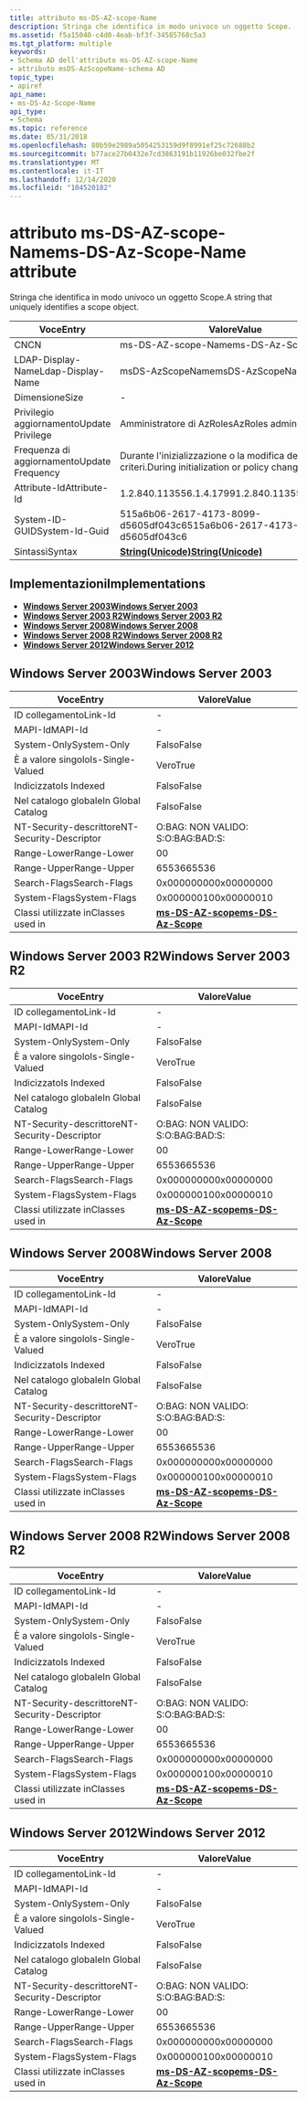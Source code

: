 ```yaml
---
title: attributo ms-DS-AZ-scope-Name
description: Stringa che identifica in modo univoco un oggetto Scope.
ms.assetid: f5a15040-c4d0-4eab-bf3f-34585768c5a3
ms.tgt_platform: multiple
keywords:
- Schema AD dell'attributo ms-DS-AZ-scope-Name
- attributo msDS-AzScopeName-schema AD
topic_type:
- apiref
api_name:
- ms-DS-Az-Scope-Name
api_type:
- Schema
ms.topic: reference
ms.date: 05/31/2018
ms.openlocfilehash: 80b59e2989a5054253159d9f8991ef25c72688b2
ms.sourcegitcommit: b77ace27b0432e7cd3863191b11926be032fbe2f
ms.translationtype: MT
ms.contentlocale: it-IT
ms.lasthandoff: 12/14/2020
ms.locfileid: "104520182"
---
```

# <a name="ms-ds-az-scope-name-attribute"></a><span data-ttu-id="7a94f-105">attributo ms-DS-AZ-scope-Name</span><span class="sxs-lookup"><span data-stu-id="7a94f-105">ms-DS-Az-Scope-Name attribute</span></span>

<span data-ttu-id="7a94f-106">Stringa che identifica in modo univoco un oggetto Scope.</span><span class="sxs-lookup"><span data-stu-id="7a94f-106">A string that uniquely identifies a scope object.</span></span>



| <span data-ttu-id="7a94f-107">Voce</span><span class="sxs-lookup"><span data-stu-id="7a94f-107">Entry</span></span> | <span data-ttu-id="7a94f-108">Valore</span><span class="sxs-lookup"><span data-stu-id="7a94f-108">Value</span></span> |
|-------------------|---------------------------------------------|
| <span data-ttu-id="7a94f-109">CN</span><span class="sxs-lookup"><span data-stu-id="7a94f-109">CN</span></span>                | <span data-ttu-id="7a94f-110">ms-DS-AZ-scope-Name</span><span class="sxs-lookup"><span data-stu-id="7a94f-110">ms-DS-Az-Scope-Name</span></span>                         |
| <span data-ttu-id="7a94f-111">LDAP-Display-Name</span><span class="sxs-lookup"><span data-stu-id="7a94f-111">Ldap-Display-Name</span></span> | <span data-ttu-id="7a94f-112">msDS-AzScopeName</span><span class="sxs-lookup"><span data-stu-id="7a94f-112">msDS-AzScopeName</span></span>                            |
| <span data-ttu-id="7a94f-113">Dimensione</span><span class="sxs-lookup"><span data-stu-id="7a94f-113">Size</span></span>              | \-                                          |
| <span data-ttu-id="7a94f-114">Privilegio aggiornamento</span><span class="sxs-lookup"><span data-stu-id="7a94f-114">Update Privilege</span></span>  | <span data-ttu-id="7a94f-115">Amministratore di AzRoles</span><span class="sxs-lookup"><span data-stu-id="7a94f-115">AzRoles admin</span></span>                               |
| <span data-ttu-id="7a94f-116">Frequenza di aggiornamento</span><span class="sxs-lookup"><span data-stu-id="7a94f-116">Update Frequency</span></span>  | <span data-ttu-id="7a94f-117">Durante l'inizializzazione o la modifica dei criteri.</span><span class="sxs-lookup"><span data-stu-id="7a94f-117">During initialization or policy change.</span></span>     |
| <span data-ttu-id="7a94f-118">Attribute-Id</span><span class="sxs-lookup"><span data-stu-id="7a94f-118">Attribute-Id</span></span>      | <span data-ttu-id="7a94f-119">1.2.840.113556.1.4.1799</span><span class="sxs-lookup"><span data-stu-id="7a94f-119">1.2.840.113556.1.4.1799</span></span>                     |
| <span data-ttu-id="7a94f-120">System-ID-GUID</span><span class="sxs-lookup"><span data-stu-id="7a94f-120">System-Id-Guid</span></span>    | <span data-ttu-id="7a94f-121">515a6b06-2617-4173-8099-d5605df043c6</span><span class="sxs-lookup"><span data-stu-id="7a94f-121">515a6b06-2617-4173-8099-d5605df043c6</span></span>        |
| <span data-ttu-id="7a94f-122">Sintassi</span><span class="sxs-lookup"><span data-stu-id="7a94f-122">Syntax</span></span>            | [<span data-ttu-id="7a94f-123">**String(Unicode)**</span><span class="sxs-lookup"><span data-stu-id="7a94f-123">**String(Unicode)**</span></span>](s-string-unicode.md) |



## <a name="implementations"></a><span data-ttu-id="7a94f-124">Implementazioni</span><span class="sxs-lookup"><span data-stu-id="7a94f-124">Implementations</span></span>

-   [<span data-ttu-id="7a94f-125">**Windows Server 2003**</span><span class="sxs-lookup"><span data-stu-id="7a94f-125">**Windows Server 2003**</span></span>](#windows-server-2003)
-   [<span data-ttu-id="7a94f-126">**Windows Server 2003 R2**</span><span class="sxs-lookup"><span data-stu-id="7a94f-126">**Windows Server 2003 R2**</span></span>](#windows-server-2003-r2)
-   [<span data-ttu-id="7a94f-127">**Windows Server 2008**</span><span class="sxs-lookup"><span data-stu-id="7a94f-127">**Windows Server 2008**</span></span>](#windows-server-2008)
-   [<span data-ttu-id="7a94f-128">**Windows Server 2008 R2**</span><span class="sxs-lookup"><span data-stu-id="7a94f-128">**Windows Server 2008 R2**</span></span>](#windows-server-2008-r2)
-   [<span data-ttu-id="7a94f-129">**Windows Server 2012**</span><span class="sxs-lookup"><span data-stu-id="7a94f-129">**Windows Server 2012**</span></span>](#windows-server-2012)

## <a name="windows-server-2003"></a><span data-ttu-id="7a94f-130">Windows Server 2003</span><span class="sxs-lookup"><span data-stu-id="7a94f-130">Windows Server 2003</span></span>



| <span data-ttu-id="7a94f-131">Voce</span><span class="sxs-lookup"><span data-stu-id="7a94f-131">Entry</span></span> | <span data-ttu-id="7a94f-132">Valore</span><span class="sxs-lookup"><span data-stu-id="7a94f-132">Value</span></span> |
|------------------------|-----------------------------------------------------|
| <span data-ttu-id="7a94f-133">ID collegamento</span><span class="sxs-lookup"><span data-stu-id="7a94f-133">Link-Id</span></span>                | \-                                                  |
| <span data-ttu-id="7a94f-134">MAPI-Id</span><span class="sxs-lookup"><span data-stu-id="7a94f-134">MAPI-Id</span></span>                | \-                                                  |
| <span data-ttu-id="7a94f-135">System-Only</span><span class="sxs-lookup"><span data-stu-id="7a94f-135">System-Only</span></span>            | <span data-ttu-id="7a94f-136">Falso</span><span class="sxs-lookup"><span data-stu-id="7a94f-136">False</span></span>                                               |
| <span data-ttu-id="7a94f-137">È a valore singolo</span><span class="sxs-lookup"><span data-stu-id="7a94f-137">Is-Single-Valued</span></span>       | <span data-ttu-id="7a94f-138">Vero</span><span class="sxs-lookup"><span data-stu-id="7a94f-138">True</span></span>                                                |
| <span data-ttu-id="7a94f-139">Indicizzato</span><span class="sxs-lookup"><span data-stu-id="7a94f-139">Is Indexed</span></span>             | <span data-ttu-id="7a94f-140">Falso</span><span class="sxs-lookup"><span data-stu-id="7a94f-140">False</span></span>                                               |
| <span data-ttu-id="7a94f-141">Nel catalogo globale</span><span class="sxs-lookup"><span data-stu-id="7a94f-141">In Global Catalog</span></span>      | <span data-ttu-id="7a94f-142">Falso</span><span class="sxs-lookup"><span data-stu-id="7a94f-142">False</span></span>                                               |
| <span data-ttu-id="7a94f-143">NT-Security-descrittore</span><span class="sxs-lookup"><span data-stu-id="7a94f-143">NT-Security-Descriptor</span></span> | <span data-ttu-id="7a94f-144">O:BAG: NON VALIDO: S:</span><span class="sxs-lookup"><span data-stu-id="7a94f-144">O:BAG:BAD:S:</span></span>                                        |
| <span data-ttu-id="7a94f-145">Range-Lower</span><span class="sxs-lookup"><span data-stu-id="7a94f-145">Range-Lower</span></span>            | <span data-ttu-id="7a94f-146">0</span><span class="sxs-lookup"><span data-stu-id="7a94f-146">0</span></span>                                                   |
| <span data-ttu-id="7a94f-147">Range-Upper</span><span class="sxs-lookup"><span data-stu-id="7a94f-147">Range-Upper</span></span>            | <span data-ttu-id="7a94f-148">65536</span><span class="sxs-lookup"><span data-stu-id="7a94f-148">65536</span></span>                                               |
| <span data-ttu-id="7a94f-149">Search-Flags</span><span class="sxs-lookup"><span data-stu-id="7a94f-149">Search-Flags</span></span>           | <span data-ttu-id="7a94f-150">0x00000000</span><span class="sxs-lookup"><span data-stu-id="7a94f-150">0x00000000</span></span>                                          |
| <span data-ttu-id="7a94f-151">System-Flags</span><span class="sxs-lookup"><span data-stu-id="7a94f-151">System-Flags</span></span>           | <span data-ttu-id="7a94f-152">0x00000010</span><span class="sxs-lookup"><span data-stu-id="7a94f-152">0x00000010</span></span>                                          |
| <span data-ttu-id="7a94f-153">Classi utilizzate in</span><span class="sxs-lookup"><span data-stu-id="7a94f-153">Classes used in</span></span>        | [<span data-ttu-id="7a94f-154">**ms-DS-AZ-scope**</span><span class="sxs-lookup"><span data-stu-id="7a94f-154">**ms-DS-Az-Scope**</span></span>](c-msds-azscope.md)<br/> |



## <a name="windows-server-2003-r2"></a><span data-ttu-id="7a94f-155">Windows Server 2003 R2</span><span class="sxs-lookup"><span data-stu-id="7a94f-155">Windows Server 2003 R2</span></span>



| <span data-ttu-id="7a94f-156">Voce</span><span class="sxs-lookup"><span data-stu-id="7a94f-156">Entry</span></span> | <span data-ttu-id="7a94f-157">Valore</span><span class="sxs-lookup"><span data-stu-id="7a94f-157">Value</span></span> |
|------------------------|-----------------------------------------------------|
| <span data-ttu-id="7a94f-158">ID collegamento</span><span class="sxs-lookup"><span data-stu-id="7a94f-158">Link-Id</span></span>                | \-                                                  |
| <span data-ttu-id="7a94f-159">MAPI-Id</span><span class="sxs-lookup"><span data-stu-id="7a94f-159">MAPI-Id</span></span>                | \-                                                  |
| <span data-ttu-id="7a94f-160">System-Only</span><span class="sxs-lookup"><span data-stu-id="7a94f-160">System-Only</span></span>            | <span data-ttu-id="7a94f-161">Falso</span><span class="sxs-lookup"><span data-stu-id="7a94f-161">False</span></span>                                               |
| <span data-ttu-id="7a94f-162">È a valore singolo</span><span class="sxs-lookup"><span data-stu-id="7a94f-162">Is-Single-Valued</span></span>       | <span data-ttu-id="7a94f-163">Vero</span><span class="sxs-lookup"><span data-stu-id="7a94f-163">True</span></span>                                                |
| <span data-ttu-id="7a94f-164">Indicizzato</span><span class="sxs-lookup"><span data-stu-id="7a94f-164">Is Indexed</span></span>             | <span data-ttu-id="7a94f-165">Falso</span><span class="sxs-lookup"><span data-stu-id="7a94f-165">False</span></span>                                               |
| <span data-ttu-id="7a94f-166">Nel catalogo globale</span><span class="sxs-lookup"><span data-stu-id="7a94f-166">In Global Catalog</span></span>      | <span data-ttu-id="7a94f-167">Falso</span><span class="sxs-lookup"><span data-stu-id="7a94f-167">False</span></span>                                               |
| <span data-ttu-id="7a94f-168">NT-Security-descrittore</span><span class="sxs-lookup"><span data-stu-id="7a94f-168">NT-Security-Descriptor</span></span> | <span data-ttu-id="7a94f-169">O:BAG: NON VALIDO: S:</span><span class="sxs-lookup"><span data-stu-id="7a94f-169">O:BAG:BAD:S:</span></span>                                        |
| <span data-ttu-id="7a94f-170">Range-Lower</span><span class="sxs-lookup"><span data-stu-id="7a94f-170">Range-Lower</span></span>            | <span data-ttu-id="7a94f-171">0</span><span class="sxs-lookup"><span data-stu-id="7a94f-171">0</span></span>                                                   |
| <span data-ttu-id="7a94f-172">Range-Upper</span><span class="sxs-lookup"><span data-stu-id="7a94f-172">Range-Upper</span></span>            | <span data-ttu-id="7a94f-173">65536</span><span class="sxs-lookup"><span data-stu-id="7a94f-173">65536</span></span>                                               |
| <span data-ttu-id="7a94f-174">Search-Flags</span><span class="sxs-lookup"><span data-stu-id="7a94f-174">Search-Flags</span></span>           | <span data-ttu-id="7a94f-175">0x00000000</span><span class="sxs-lookup"><span data-stu-id="7a94f-175">0x00000000</span></span>                                          |
| <span data-ttu-id="7a94f-176">System-Flags</span><span class="sxs-lookup"><span data-stu-id="7a94f-176">System-Flags</span></span>           | <span data-ttu-id="7a94f-177">0x00000010</span><span class="sxs-lookup"><span data-stu-id="7a94f-177">0x00000010</span></span>                                          |
| <span data-ttu-id="7a94f-178">Classi utilizzate in</span><span class="sxs-lookup"><span data-stu-id="7a94f-178">Classes used in</span></span>        | [<span data-ttu-id="7a94f-179">**ms-DS-AZ-scope**</span><span class="sxs-lookup"><span data-stu-id="7a94f-179">**ms-DS-Az-Scope**</span></span>](c-msds-azscope.md)<br/> |



## <a name="windows-server-2008"></a><span data-ttu-id="7a94f-180">Windows Server 2008</span><span class="sxs-lookup"><span data-stu-id="7a94f-180">Windows Server 2008</span></span>



| <span data-ttu-id="7a94f-181">Voce</span><span class="sxs-lookup"><span data-stu-id="7a94f-181">Entry</span></span> | <span data-ttu-id="7a94f-182">Valore</span><span class="sxs-lookup"><span data-stu-id="7a94f-182">Value</span></span> |
|------------------------|-----------------------------------------------------|
| <span data-ttu-id="7a94f-183">ID collegamento</span><span class="sxs-lookup"><span data-stu-id="7a94f-183">Link-Id</span></span>                | \-                                                  |
| <span data-ttu-id="7a94f-184">MAPI-Id</span><span class="sxs-lookup"><span data-stu-id="7a94f-184">MAPI-Id</span></span>                | \-                                                  |
| <span data-ttu-id="7a94f-185">System-Only</span><span class="sxs-lookup"><span data-stu-id="7a94f-185">System-Only</span></span>            | <span data-ttu-id="7a94f-186">Falso</span><span class="sxs-lookup"><span data-stu-id="7a94f-186">False</span></span>                                               |
| <span data-ttu-id="7a94f-187">È a valore singolo</span><span class="sxs-lookup"><span data-stu-id="7a94f-187">Is-Single-Valued</span></span>       | <span data-ttu-id="7a94f-188">Vero</span><span class="sxs-lookup"><span data-stu-id="7a94f-188">True</span></span>                                                |
| <span data-ttu-id="7a94f-189">Indicizzato</span><span class="sxs-lookup"><span data-stu-id="7a94f-189">Is Indexed</span></span>             | <span data-ttu-id="7a94f-190">Falso</span><span class="sxs-lookup"><span data-stu-id="7a94f-190">False</span></span>                                               |
| <span data-ttu-id="7a94f-191">Nel catalogo globale</span><span class="sxs-lookup"><span data-stu-id="7a94f-191">In Global Catalog</span></span>      | <span data-ttu-id="7a94f-192">Falso</span><span class="sxs-lookup"><span data-stu-id="7a94f-192">False</span></span>                                               |
| <span data-ttu-id="7a94f-193">NT-Security-descrittore</span><span class="sxs-lookup"><span data-stu-id="7a94f-193">NT-Security-Descriptor</span></span> | <span data-ttu-id="7a94f-194">O:BAG: NON VALIDO: S:</span><span class="sxs-lookup"><span data-stu-id="7a94f-194">O:BAG:BAD:S:</span></span>                                        |
| <span data-ttu-id="7a94f-195">Range-Lower</span><span class="sxs-lookup"><span data-stu-id="7a94f-195">Range-Lower</span></span>            | <span data-ttu-id="7a94f-196">0</span><span class="sxs-lookup"><span data-stu-id="7a94f-196">0</span></span>                                                   |
| <span data-ttu-id="7a94f-197">Range-Upper</span><span class="sxs-lookup"><span data-stu-id="7a94f-197">Range-Upper</span></span>            | <span data-ttu-id="7a94f-198">65536</span><span class="sxs-lookup"><span data-stu-id="7a94f-198">65536</span></span>                                               |
| <span data-ttu-id="7a94f-199">Search-Flags</span><span class="sxs-lookup"><span data-stu-id="7a94f-199">Search-Flags</span></span>           | <span data-ttu-id="7a94f-200">0x00000000</span><span class="sxs-lookup"><span data-stu-id="7a94f-200">0x00000000</span></span>                                          |
| <span data-ttu-id="7a94f-201">System-Flags</span><span class="sxs-lookup"><span data-stu-id="7a94f-201">System-Flags</span></span>           | <span data-ttu-id="7a94f-202">0x00000010</span><span class="sxs-lookup"><span data-stu-id="7a94f-202">0x00000010</span></span>                                          |
| <span data-ttu-id="7a94f-203">Classi utilizzate in</span><span class="sxs-lookup"><span data-stu-id="7a94f-203">Classes used in</span></span>        | [<span data-ttu-id="7a94f-204">**ms-DS-AZ-scope**</span><span class="sxs-lookup"><span data-stu-id="7a94f-204">**ms-DS-Az-Scope**</span></span>](c-msds-azscope.md)<br/> |



## <a name="windows-server-2008-r2"></a><span data-ttu-id="7a94f-205">Windows Server 2008 R2</span><span class="sxs-lookup"><span data-stu-id="7a94f-205">Windows Server 2008 R2</span></span>



| <span data-ttu-id="7a94f-206">Voce</span><span class="sxs-lookup"><span data-stu-id="7a94f-206">Entry</span></span> | <span data-ttu-id="7a94f-207">Valore</span><span class="sxs-lookup"><span data-stu-id="7a94f-207">Value</span></span> |
|------------------------|-----------------------------------------------------|
| <span data-ttu-id="7a94f-208">ID collegamento</span><span class="sxs-lookup"><span data-stu-id="7a94f-208">Link-Id</span></span>                | \-                                                  |
| <span data-ttu-id="7a94f-209">MAPI-Id</span><span class="sxs-lookup"><span data-stu-id="7a94f-209">MAPI-Id</span></span>                | \-                                                  |
| <span data-ttu-id="7a94f-210">System-Only</span><span class="sxs-lookup"><span data-stu-id="7a94f-210">System-Only</span></span>            | <span data-ttu-id="7a94f-211">Falso</span><span class="sxs-lookup"><span data-stu-id="7a94f-211">False</span></span>                                               |
| <span data-ttu-id="7a94f-212">È a valore singolo</span><span class="sxs-lookup"><span data-stu-id="7a94f-212">Is-Single-Valued</span></span>       | <span data-ttu-id="7a94f-213">Vero</span><span class="sxs-lookup"><span data-stu-id="7a94f-213">True</span></span>                                                |
| <span data-ttu-id="7a94f-214">Indicizzato</span><span class="sxs-lookup"><span data-stu-id="7a94f-214">Is Indexed</span></span>             | <span data-ttu-id="7a94f-215">Falso</span><span class="sxs-lookup"><span data-stu-id="7a94f-215">False</span></span>                                               |
| <span data-ttu-id="7a94f-216">Nel catalogo globale</span><span class="sxs-lookup"><span data-stu-id="7a94f-216">In Global Catalog</span></span>      | <span data-ttu-id="7a94f-217">Falso</span><span class="sxs-lookup"><span data-stu-id="7a94f-217">False</span></span>                                               |
| <span data-ttu-id="7a94f-218">NT-Security-descrittore</span><span class="sxs-lookup"><span data-stu-id="7a94f-218">NT-Security-Descriptor</span></span> | <span data-ttu-id="7a94f-219">O:BAG: NON VALIDO: S:</span><span class="sxs-lookup"><span data-stu-id="7a94f-219">O:BAG:BAD:S:</span></span>                                        |
| <span data-ttu-id="7a94f-220">Range-Lower</span><span class="sxs-lookup"><span data-stu-id="7a94f-220">Range-Lower</span></span>            | <span data-ttu-id="7a94f-221">0</span><span class="sxs-lookup"><span data-stu-id="7a94f-221">0</span></span>                                                   |
| <span data-ttu-id="7a94f-222">Range-Upper</span><span class="sxs-lookup"><span data-stu-id="7a94f-222">Range-Upper</span></span>            | <span data-ttu-id="7a94f-223">65536</span><span class="sxs-lookup"><span data-stu-id="7a94f-223">65536</span></span>                                               |
| <span data-ttu-id="7a94f-224">Search-Flags</span><span class="sxs-lookup"><span data-stu-id="7a94f-224">Search-Flags</span></span>           | <span data-ttu-id="7a94f-225">0x00000000</span><span class="sxs-lookup"><span data-stu-id="7a94f-225">0x00000000</span></span>                                          |
| <span data-ttu-id="7a94f-226">System-Flags</span><span class="sxs-lookup"><span data-stu-id="7a94f-226">System-Flags</span></span>           | <span data-ttu-id="7a94f-227">0x00000010</span><span class="sxs-lookup"><span data-stu-id="7a94f-227">0x00000010</span></span>                                          |
| <span data-ttu-id="7a94f-228">Classi utilizzate in</span><span class="sxs-lookup"><span data-stu-id="7a94f-228">Classes used in</span></span>        | [<span data-ttu-id="7a94f-229">**ms-DS-AZ-scope**</span><span class="sxs-lookup"><span data-stu-id="7a94f-229">**ms-DS-Az-Scope**</span></span>](c-msds-azscope.md)<br/> |



## <a name="windows-server-2012"></a><span data-ttu-id="7a94f-230">Windows Server 2012</span><span class="sxs-lookup"><span data-stu-id="7a94f-230">Windows Server 2012</span></span>



| <span data-ttu-id="7a94f-231">Voce</span><span class="sxs-lookup"><span data-stu-id="7a94f-231">Entry</span></span> | <span data-ttu-id="7a94f-232">Valore</span><span class="sxs-lookup"><span data-stu-id="7a94f-232">Value</span></span> |
|------------------------|-----------------------------------------------------|
| <span data-ttu-id="7a94f-233">ID collegamento</span><span class="sxs-lookup"><span data-stu-id="7a94f-233">Link-Id</span></span>                | \-                                                  |
| <span data-ttu-id="7a94f-234">MAPI-Id</span><span class="sxs-lookup"><span data-stu-id="7a94f-234">MAPI-Id</span></span>                | \-                                                  |
| <span data-ttu-id="7a94f-235">System-Only</span><span class="sxs-lookup"><span data-stu-id="7a94f-235">System-Only</span></span>            | <span data-ttu-id="7a94f-236">Falso</span><span class="sxs-lookup"><span data-stu-id="7a94f-236">False</span></span>                                               |
| <span data-ttu-id="7a94f-237">È a valore singolo</span><span class="sxs-lookup"><span data-stu-id="7a94f-237">Is-Single-Valued</span></span>       | <span data-ttu-id="7a94f-238">Vero</span><span class="sxs-lookup"><span data-stu-id="7a94f-238">True</span></span>                                                |
| <span data-ttu-id="7a94f-239">Indicizzato</span><span class="sxs-lookup"><span data-stu-id="7a94f-239">Is Indexed</span></span>             | <span data-ttu-id="7a94f-240">Falso</span><span class="sxs-lookup"><span data-stu-id="7a94f-240">False</span></span>                                               |
| <span data-ttu-id="7a94f-241">Nel catalogo globale</span><span class="sxs-lookup"><span data-stu-id="7a94f-241">In Global Catalog</span></span>      | <span data-ttu-id="7a94f-242">Falso</span><span class="sxs-lookup"><span data-stu-id="7a94f-242">False</span></span>                                               |
| <span data-ttu-id="7a94f-243">NT-Security-descrittore</span><span class="sxs-lookup"><span data-stu-id="7a94f-243">NT-Security-Descriptor</span></span> | <span data-ttu-id="7a94f-244">O:BAG: NON VALIDO: S:</span><span class="sxs-lookup"><span data-stu-id="7a94f-244">O:BAG:BAD:S:</span></span>                                        |
| <span data-ttu-id="7a94f-245">Range-Lower</span><span class="sxs-lookup"><span data-stu-id="7a94f-245">Range-Lower</span></span>            | <span data-ttu-id="7a94f-246">0</span><span class="sxs-lookup"><span data-stu-id="7a94f-246">0</span></span>                                                   |
| <span data-ttu-id="7a94f-247">Range-Upper</span><span class="sxs-lookup"><span data-stu-id="7a94f-247">Range-Upper</span></span>            | <span data-ttu-id="7a94f-248">65536</span><span class="sxs-lookup"><span data-stu-id="7a94f-248">65536</span></span>                                               |
| <span data-ttu-id="7a94f-249">Search-Flags</span><span class="sxs-lookup"><span data-stu-id="7a94f-249">Search-Flags</span></span>           | <span data-ttu-id="7a94f-250">0x00000000</span><span class="sxs-lookup"><span data-stu-id="7a94f-250">0x00000000</span></span>                                          |
| <span data-ttu-id="7a94f-251">System-Flags</span><span class="sxs-lookup"><span data-stu-id="7a94f-251">System-Flags</span></span>           | <span data-ttu-id="7a94f-252">0x00000010</span><span class="sxs-lookup"><span data-stu-id="7a94f-252">0x00000010</span></span>                                          |
| <span data-ttu-id="7a94f-253">Classi utilizzate in</span><span class="sxs-lookup"><span data-stu-id="7a94f-253">Classes used in</span></span>        | [<span data-ttu-id="7a94f-254">**ms-DS-AZ-scope**</span><span class="sxs-lookup"><span data-stu-id="7a94f-254">**ms-DS-Az-Scope**</span></span>](c-msds-azscope.md)<br/> |



 

 





